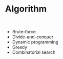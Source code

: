 # Algorithm

<br>

- Brute-force
- Divide-and-conquer
- Dynamic programming
- Greedy
- Combinatorial search
